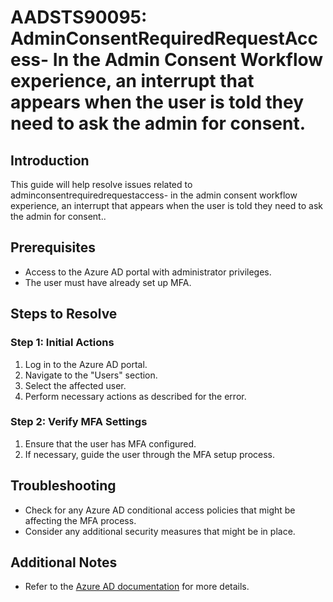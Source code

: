 
# AADSTS90095: AdminConsentRequiredRequestAccess-  In the Admin Consent Workflow experience, an interrupt that appears when the user is told they need to ask the admin for consent.

## Introduction
This guide will help resolve issues related to adminconsentrequiredrequestaccess-  in the admin consent workflow experience, an interrupt that appears when the user is told they need to ask the admin for consent..

## Prerequisites
- Access to the Azure AD portal with administrator privileges.
- The user must have already set up MFA.

## Steps to Resolve

### Step 1: Initial Actions
1. Log in to the Azure AD portal.
2. Navigate to the "Users" section.
3. Select the affected user.
4. Perform necessary actions as described for the error.

### Step 2: Verify MFA Settings
1. Ensure that the user has MFA configured.
2. If necessary, guide the user through the MFA setup process.

## Troubleshooting
- Check for any Azure AD conditional access policies that might be affecting the MFA process.
- Consider any additional security measures that might be in place.

## Additional Notes
- Refer to the [Azure AD documentation](https://learn.microsoft.com/en-us/azure/active-directory/) for more details.
